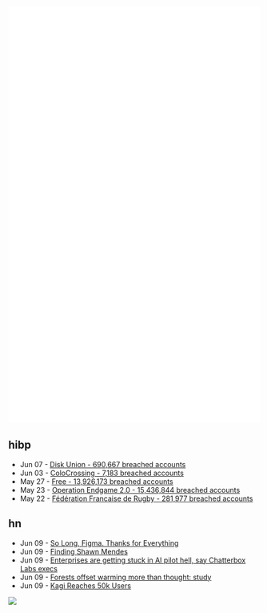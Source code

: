 ![Metrics](https://raw.githubusercontent.com/phixion/phixion/master/metrics.svg)

## hibp

<!--
for https://github.com/phixion/phixion/blob/main/.github/workflows/feeds.yml
-->
<!--START_SECTION:haveibeenpwnd-->
- Jun 07 - [Disk Union - 690,667 breached accounts](https://haveibeenpwned.com/Breach/DiskUnion)
- Jun 03 - [ColoCrossing - 7,183 breached accounts](https://haveibeenpwned.com/Breach/ColoCrossing)
- May 27 - [Free - 13,926,173 breached accounts](https://haveibeenpwned.com/Breach/FreeMobile)
- May 23 - [Operation Endgame 2.0 - 15,436,844 breached accounts](https://haveibeenpwned.com/Breach/OperationEndgame2)
- May 22 - [Fédération Francaise de Rugby - 281,977 breached accounts](https://haveibeenpwned.com/Breach/FFR)
<!--END_SECTION:haveibeenpwnd-->

## hn

<!--
for https://github.com/phixion/phixion/blob/main/.github/workflows/feeds.yml
-->
<!--START_SECTION:hn-->
- Jun 09 - [So Long, Figma. Thanks for Everything](https://jondaiello.medium.com/so-long-figma-thanks-for-everything-f606e5f75b7c)
- Jun 09 - [Finding Shawn Mendes](https://ericneyman.wordpress.com/2019/11/26/finding-shawn-mendes/)
- Jun 09 - [Enterprises are getting stuck in AI pilot hell, say Chatterbox Labs execs](https://www.theregister.com/2025/06/08/chatterbox_labs_ai_adoption/)
- Jun 09 - [Forests offset warming more than thought: study](https://news.ucr.edu/articles/2025/05/29/does-planting-trees-really-help-cool-planet)
- Jun 09 - [Kagi Reaches 50k Users](https://kagi.com/stats?stat=members)
<!--END_SECTION:hn-->

<!--
for https://yhype.me
-->
![](https://hit.yhype.me/github/profile?user_id=13013670)
